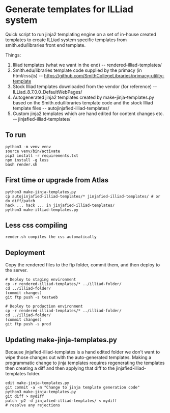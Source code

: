 # Generate templates for ILLiad system

Quick script to run jinja2 templating engine on a set of in-house created templates to create ILLiad system specific templates from smith.edu/libraries front end template.

Things:

1.  Illiad templates (what we want in the end) -- rendered-illiad-templates/
2.  Smith.edu/libraries template code supplied by the primacy (in html/css/js) -- https://github.com/SmithCollegeLibraries/primacy-utility-template
4.  Stock Illiad templates downloaded from the vendor (for reference) -- ILLiad_8.7.0.0_DefaultWebPages/
3.  Autogenerated jinja2 templates created by make-jinja-templates.py based on the Smith.edu/libraries template code and the stock Illiad template files -- autojinjafied-illiad-templates/
4.  Custom jinja2 templates which are hand edited for content changes etc. -- jinjafied-illiad-templates/

## To run
```
python3 -m venv venv
source venv/bin/activate
pip3 install -r requirements.txt
npm install -g less
bash render.sh
```

## First time or upgrade from Atlas
```
python3 make-jinja-templates.py
cp autojinjafied-illiad-templates/* jinjafied-illiad-templates/ # or do diff/patch
hack ... hack ... in jinjafied-illiad-templates/
python3 make-illiad-templates.py
```

## Less css compiling
```
render.sh compiles the css automatically
```

## Deployment
Copy the rendered files to the ftp folder, commit them, and then deploy to the server.
```
# Deploy to staging environment
cp -r rendered-illiad-templates/* ../illiad-folder/
cd ../illiad-folder/
(commit changes)
git ftp push -s testweb

# Deploy to production environment
cp -r rendered-illiad-templates/* ../illiad-folder/
cd ../illiad-folder/
(commit changes)
git ftp push -s prod
```

## Updating make-jinja-templates.py

Because jinjafied-illiad-templates is a hand edited folder we don't want to wipe those changes out with the auto-generated templates. Making a programmatic change to jinja templates requires regenerating the templates then creating a diff and then applying that diff to the jinjafied-illiad-templates folder.

```
edit make-jinja-templates.py
git commit -a -m "Change to jinja template generation code"
python3 make-jinja-templates.py
git diff > mydiff
patch -p2 -d jinjafied-illiad-templates/ < mydiff
# resolve any rejections
```
